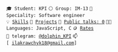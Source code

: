 <code>🎓 Student: KPI</code>
<code>⚪ Group: IM-13</code>
<code>👷 Speciality: Software engineer </code><br>
<code>💡 [Skills](SKILLS.md)</code>
<code>🧻 [Projects](https://github.com/Illyakravchuk/supergame)</code>
<code>📢 [Public talks: 0](TALKS.md)</code>
<code>🧑‍💻 Languages: JavaScript, C</code>
<code>🪙 [Rates](RATES.md)</code><br>
<code>💬 telegram: [@dolphin_KPI](https://telegram.me/dolphin_KPI)</code>
<code>📫 [ ilakrawchyk18@gmail.com]</code>
